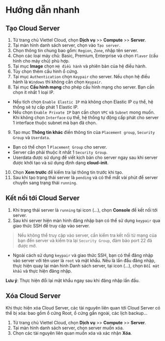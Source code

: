 # Hướng dẫn nhanh

## Tạo Cloud Server
1. Từ trang chủ Viettel Cloud, chọn **Dịch vụ** >> **Compute** >> **Server**.
2. Tại màn hình danh sách server, chọn vào `Tạo server`.
3. Chọn thông tin chung bao gồm: `Region`, `Zone`, nhập tên server.
4. Chọn các loại máy chủ: Basic, Premium, Enterprise và chọn `Flavor` (cấu hình cho máy chủ) phù hợp.
5. Tại mục **Image** chọn `Hệ điều hành` và phiên bản của hệ điều hành.
6. Tùy chọn thêm cấu hình ổ cứng.
7. Tại mục `Authentication` chọn `Keypair` cho server. Nếu chọn hệ điều hành là `Windows` thì không cần chọn `Keypair`.
8. Tại mục **Cấu hình mạng** cho phép cấu hình mạng cho server. Bạn cần chọn ít nhất 1 loại IP.
- Nếu tích chọn `Enable Elastic IP` mà không chọn Elastic IP cụ thể, hệ thống sẽ tự cấp phát 1 Elastic IP.
- Nếu chọn `Enable Private IP` bạn cần chọn `VPC` và `Subnet` mong muốn. Khi không chọn `Interface` cụ thể, hệ thống tự động cấp phát cho server 1 interface thuộc subnet mà bạn đã chọn.
9. Tạo mục **Thông tin khác** điền thông tin của `Placement group`, `Security Group` và `Userdata`.
- Bạn có thể chọn 1 `Placement Group` cho server.
- Server cần phải thuộc ít nhất 1 `Security Group`.
- Userdata được sử dụng để viết kịch bản cho server ngay sau khi server được khởi tạo và sử dụng định dạng **cloud-init**.
10. Chọn **Xem trước** để kiểm tra lại thông tin trước khi tạo.
11. Sau khi tạo trạng thái server là `pending` và có thể mất vài phút để server chuyển sang trạng thái `running`.

## Kết nối tới Cloud Server
1. Khi trạng thái server là `running` tại icon (...), chọn **Console** để kết nối tới server.
2. Sau khi server hiện màn hình đăng nhập bạn có thể sử dụng `keypair` qua giao thức SSH để truy cập vào server.

> Nếu không thể truy cập vào server, cần kiểm tra kết nối từ mạng của bạn đến server và kiểm tra lại `Security Group`, đảm bảo port 22 đã được mở.

- Ngoài cách sử dụng `keypair` và giao thức SSH, bạn có thể đăng nhập vào server với tên user là `root` và mật khẩu. Nếu là  lần đầu đăng nhập, thực hiện quay lại màn hình Danh sách server, tại icon (...), chọn `Đổi mật khẩu` và thực hiện đăng nhập.

**Lưu ý**: Thực hiện đổi lại mật khẩu ngay sau khi đăng nhập lần đầu.
## Xóa Cloud Server
Khi thực hiện xóa Cloud Server, các tài nguyên liên quan tới Cloud Server có thể bị xóa: bao gồm ổ cứng Root, ổ cứng gắn ngoài, các lịch backup...
1. Từ trang chủ Viettel Cloud, chọn **Dịch vụ** >> **Compute** >> **Server**.
2. Tại màn hình danh sách server, chọn server muốn xóa.
3. Chọn các tài nguyên liên quan muốn xóa và xác nhận **Xóa**.

